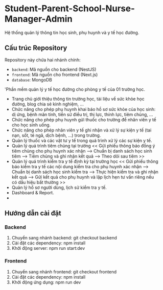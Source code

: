 # Student-Parent-School-Nurse-Manager-Admin

Hệ thống quản lý thông tin học sinh, phụ huynh và y tế học đường.

## Cấu trúc Repository

Repository này chứa hai nhánh chính:

- `backend`: Mã nguồn cho backend (NestJS)
- `frontend`: Mã nguồn cho frontend (Next.js)
- `database`: MongoDB

'Phần mềm quản lý y tế học đường cho phòng y tế của 01 trường học.
- Trang chủ giới thiệu thông tin trường học, tài liệu về sức khỏe học đường, blog chia sẻ kinh nghiệm, ...
- Chức năng cho phép phụ huynh khai báo hồ sơ sức khỏe của học sinh: dị ứng, bệnh mãn tính, tiền sử điều trị, thị lực, thính lực, tiêm chủng, ...
- Chức năng cho phép phụ huynh gửi thuốc cho trường để nhân viên y tế cho học sinh uống.
- Chức năng cho phép nhân viên y tế ghi nhận và xử lý sự kiện y tế (tai nạn, sốt, té ngã, dịch bệnh, ...) trong trường. 
- Quản lý thuốc và các vật tư y tế trong quá trình xử lý các sự kiện y tế.
- Quản lý quá trình tiêm chủng tại trường
          << Gửi phiếu thông báo đồng ý tiêm chủng cho phụ huynh xác nhận --> Chuẩn bị danh sách học sinh tiêm --> Tiêm chủng và ghi nhận kết quả --> Theo dõi sau tiêm >>
- Quản lý quá trình kiểm tra y tế định kỳ tại trường học
          << Gửi phiếu thông báo kiểm tra y tế các nội dung kiểm tra cho phụ huynh xác nhận --> Chuẩn bị danh sách học sinh kiểm tra --> Thực hiện kiểm tra và ghi nhận kết quả --> Gửi kết quả cho phụ huynh và lập lịch hẹn tư vấn riêng nếu có dấu hiệu bất thường >>
- Quản lý hồ sơ người dùng, lịch sử kiểm tra y tế.
- Dashboard & Report.
- 
## Hướng dẫn cài đặt
### Backend
1. Chuyển sang nhánh backend:
   git checkout backend
2. Cài đặt các dependency:
   npm install
3. Khởi động server:
   npm run start:dev
   
### Frontend
1. Chuyển sang nhánh frontend:
   git checkout frontend
2. Cài đặt các dependency:
   npm install
3. Khởi động ứng dụng:
   npm run dev
